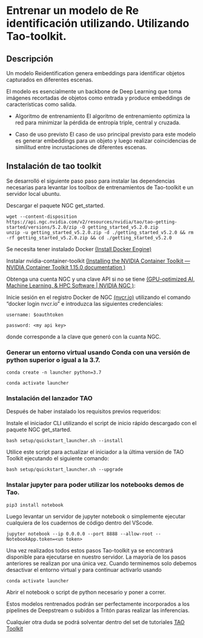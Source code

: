 # Entrenar un modelo de Re identificación utilizando. Utilizando Tao-toolkit.
## Descripción

Un modelo Reidentification genera embeddings para identificar objetos capturados en diferentes escenas.

El modelo es esencialmente un backbone de Deep Learning que toma imágenes recortadas de objetos como entrada y produce embeddings de características como salida.

- Algoritmo de entrenamiento
El algoritmo de entrenamiento optimiza la red para minimizar la pérdida de entropía triple, central y cruzada.

- Caso de uso previsto
El caso de uso principal previsto para este modelo es generar embeddings para un objeto y luego realizar coincidencias de similitud entre incrustaciones de diferentes escenas.

## Instalación de tao toolkit
Se desarrolló el siguiente paso paso para  instalar las dependencias necesarias para levantar los toolbox de entrenamientos de Tao-toolkit e un servidor local ubuntu.

Descargar el paquete NGC get_started.

```
wget --content-disposition https://api.ngc.nvidia.com/v2/resources/nvidia/tao/tao-getting-started/versions/5.2.0/zip -O getting_started_v5.2.0.zip
unzip -u getting_started_v5.2.0.zip -d ./getting_started_v5.2.0 && rm -rf getting_started_v5.2.0.zip && cd ./getting_started_v5.2.0
```
Se necesita tener instalado Docker [(Install Docker Engine)](https://docs.docker.com/engine/install)

Instalar nvidia-container-toolkit [(Installing the NVIDIA Container Toolkit — NVIDIA Container Toolkit 1.15.0 documentation )](https://docs.nvidia.com/datacenter/cloud-native/container-toolkit/install-guide.html)

Obtenga una cuenta NGC y una clave API si no se tiene [(GPU-optimized AI, Machine Learning, & HPC Software | NVIDIA NGC )](https://ngc.nvidia.com/):

Inicie sesión en el registro Docker de NGC [(nvcr.io)](http://nvcr.io/) utilizando el comando “docker login nvcr.io” e introduzca las siguientes credenciales: 

```
username: $oauthtoken

password: <my api key>
```
donde <my api key> corresponde a la clave que generó con la cuanta NGC.

### Generar un entorno virtual usando Conda con una versión de python superior o igual a la 3.7.
```
conda create -n launcher python=3.7

conda activate launcher
```
### Instalación del lanzador TAO
Después de haber instalado los requisitos previos requeridos:

Instale el iniciador CLI utilizando el script de inicio rápido descargado con el paquete NGC get_started.
```
bash setup/quickstart_launcher.sh --install
``` 

Utilice este script para actualizar el iniciador a la última versión de TAO Toolkit ejecutando el siguiente comando:


```
bash setup/quickstart_launcher.sh --upgrade
```

### Instalar jupyter para poder utilizar los notebooks demos de Tao.
```
pip3 install notebook
```
Luego levantar un servidor de jupyter notebook o simplemente ejecutar cualquiera de los cuadernos de código dentro del VScode.
```
jupyter notebook --ip 0.0.0.0 --port 8888 --allow-root --NotebookApp.token=<un token>
```
 
Una vez realizados todos estos pasos Tao-toolkit ya se encontrará disponible para ejecutarse en nuestro servidor. La mayoría de los pasos anteriores se realizan por una única vez. Cuando terminemos solo debemos desactivar el entorno virtual y para continuar activarlo usando
```
conda activate launcher
```
Abrir el notebook o script de python necesario y poner a correr. 

Estos modelos rentrenados podrán ser perfectamente incorporados a los pipelines de Deepstream o subidos a Tritón paras realizar las inferencias.

Cualquier otra duda se podrá solventar dentro del set de tutoriales [TAO Toolkit](https://docs.nvidia.com/tao/tao-toolkit/index.html) 